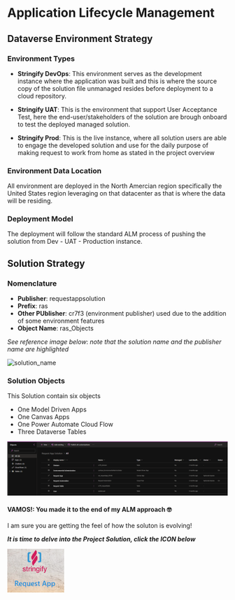 # Application Lifecycle Management

## Dataverse Environment Strategy

### Environment Types

- **Stringify DevOps**: This environment serves as the development instance where the application was built and this is where the source copy of the solution file unmanaged resides before deployment to a cloud repository.

- **Stringify UAT**: This is the environment that support User Acceptance Test, here the end-user/stakeholders of the solution are brough onboard to test the deployed managed solution.

- **Stringify Prod**: This is the live instance, where all solution users are able to engage the developed solution and use for the daily purpose of making request to work from home as stated in the project overview


### Environment Data Location

All environment are deployed in the North Amercian region specifically the United States region leveraging on that datacenter as that is where the data will be residing.


### Deployment Model

The deployment will follow the standard ALM process of pushing the solution from Dev - UAT - Production instance.


## Solution Strategy

### Nomenclature

- **Publisher**: requestappsolution
- **Prefix**: ras
- **Other PUblisher**: cr7f3 (environment publisher) used due to the addition of some environment features
- **Object Name**: ras_Objects

_See reference image below_: _note that the solution name and the publisher name are highlighted_

![solution_name](https://user-images.githubusercontent.com/40112011/222653358-c47aedf9-9a88-49b8-afdd-d47dc27c4731.png)


### Solution Objects

This Solution contain six objects
- One Model Driven Apps
- One Canvas Apps
- One Power Automate Cloud Flow
- Three Dataverse Tables

![](Images/solution_objects.png)


#### **VAMOS!**: You made it to the end of my ALM approach 🤓

I am sure you are getting the feel of how the soluton is evolving!

**_It is time to delve into the Project Solution, click the ICON below_**


[<img alt="ALM" width="130px" height="100pc" src="Images/request_app.png" />](https://github.com/officialAY/requestAppSolution/blob/main/projectsolution.md)
